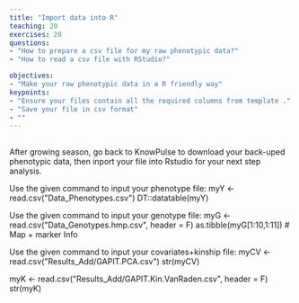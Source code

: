 ```yaml
---
title: "Import data into R"
teaching: 20
exercises: 20
questions:
- "How to prepare a csv file for my raw phenotypic data?"
- "How to read a csv file with RStudio?"

objectives:
- "Make your raw phenotypic data in a R friendly way"
keypoints:
- "Ensure your files contain all the required columns from template ."
- "Save your file in csv format"
- ""
---
```

##
After growing season, go back to KnowPulse to download your back-uped phenotypic data, then inport your file into Rstudio for your next step analysis. 

[GAPIT user manual]:(http://www.zzlab.net/GAPIT/gapit_help_document.pdf)
Use the given command to input your phenotype file:
myY <- read.csv("Data_Phenotypes.csv")
DT::datatable(myY)

Use the given command to input your genotype file:
myG <- read.csv("Data_Genotypes.hmp.csv", header = F)
as.tibble(myG[1:10,1:11]) # Map + marker Info

Use the given command to input your covariates+kinship file:
myCV <- read.csv("Results_Add/GAPIT.PCA.csv")
str(myCV)

myK <- read.csv("Results_Add/GAPIT.Kin.VanRaden.csv", header = F)
str(myK)
